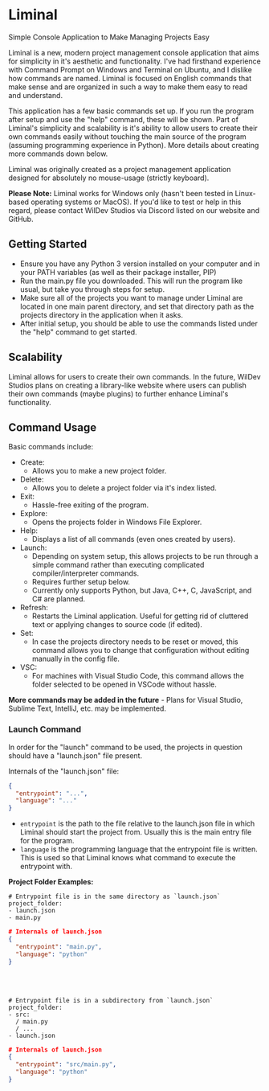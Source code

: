 # Liminal
Simple Console Application to Make Managing Projects Easy

Liminal is a new, modern project management console application that aims for simplicity in it's aesthetic and functionality.
I've had firsthand experience with Command Prompt on Windows and Terminal on Ubuntu, and I dislike how commands are named.
Liminal is focused on English commands that make sense and are organized in such a way to make them easy to read and understand.

This application has a few basic commands set up. If you run the program after setup and use the "help" command, these will be shown.
Part of Liminal's simplicity and scalability is it's ability to allow users to create their own commands easily without touching the main source of the program (assuming programming experience in Python).
More details about creating more commands down below.

Liminal was originally created as a project management application designed for absolutely no mouse-usage (strictly keyboard).

**Please Note:**
Liminal works for Windows only (hasn't been tested in Linux-based operating systems or MacOS). If you'd like to test or help in this regard, please contact WilDev Studios via Discord listed on our website and GitHub.

## Getting Started
- Ensure you have any Python 3 version installed on your computer and in your PATH variables (as well as their package installer, PIP)
- Run the main.py file you downloaded. This will run the program like usual, but take you through steps for setup.
- Make sure all of the projects you want to manage under Liminal are located in one main parent directory, and set that directory path as the projects directory in the application when it asks.
- After initial setup, you should be able to use the commands listed under the "help" command to get started.

## Scalability
Liminal allows for users to create their own commands. In the future, WilDev Studios plans on creating a library-like website where users can publish their own commands (maybe plugins) to further enhance Liminal's functionality.

## Command Usage
Basic commands include:
- Create:
  - Allows you to make a new project folder.
- Delete:
  - Allows you to delete a project folder via it's index listed.
- Exit:
  - Hassle-free exiting of the program.
- Explore:
  - Opens the projects folder in Windows File Explorer.
- Help:
  - Displays a list of all commands (even ones created by users).
- Launch:
  - Depending on system setup, this allows projects to be run through a simple command rather than executing complicated compiler/interpreter commands.
  - Requires further setup below.
  - Currently only supports Python, but Java, C++, C, JavaScript, and C# are planned.
- Refresh:
  - Restarts the Liminal application. Useful for getting rid of cluttered text or applying changes to source code (if edited).
- Set:
  - In case the projects directory needs to be reset or moved, this command allows you to change that configuration without editing manually in the config file.
- VSC:
  - For machines with Visual Studio Code, this command allows the folder selected to be opened in VSCode without hassle.

**More commands may be added in the future** - 
Plans for Visual Studio, Sublime Text, IntelliJ, etc. may be implemented.

### Launch Command
In order for the "launch" command to be used, the projects in question should have a "launch.json" file present.

Internals of the "launch.json" file:
```json
{
  "entrypoint": "...",
  "language": "..."
}
```

- `entrypoint` is the path to the file relative to the launch.json file in which Liminal should start the project from. Usually this is the main entry file for the program.
- `language` is the programming language that the entrypoint file is written. This is used so that Liminal knows what command to execute the entrypoint with.

**Project Folder Examples:**
```
# Entrypoint file is in the same directory as `launch.json`
project_folder:
- launch.json
- main.py
```
```json
# Internals of launch.json
{
  "entrypoint": "main.py",
  "language": "python"
}
```
<br><br>
```
# Entrypoint file is in a subdirectory from `launch.json`
project_folder:
- src:
  / main.py
  / ...
- launch.json
```
```json
# Internals of launch.json
{
  "entrypoint": "src/main.py",
  "language": "python"
}
```
